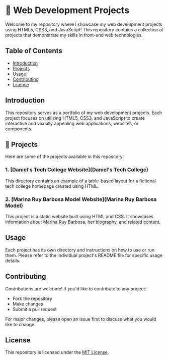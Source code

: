 # 🚀 Web Development Projects

Welcome to my repository where I showcase my web development projects using HTML5, CSS3, and JavaScript! This repository contains a collection of projects that demonstrate my skills in front-end web technologies.

## Table of Contents

- [Introduction](#introduction)
- [Projects](#projects)
- [Usage](#usage)
- [Contributing](#contributing)
- [License](#license)

## Introduction

This repository serves as a portfolio of my web development projects. Each project focuses on utilizing HTML5, CSS3, and JavaScript to create interactive and visually appealing web applications, websites, or components.

## 🌟 Projects

Here are some of the projects available in this repository:

### 1. [Daniel's Tech College Website](Daniel's Tech College)

This directory contains an example of a table-based layout for a fictional tech college homepage created using HTML.


### 2. [Marina Ruy Barbosa Model Website](Marina Ruy Barbosa Model)

This project is a static website built using HTML and CSS. It showcases information about Marina Ruy Barbosa, her biography, and related content.


## Usage

Each project has its own directory and instructions on how to use or run them. Please refer to the individual project's README file for specific usage details.

## Contributing

Contributions are welcome! If you'd like to contribute to any project:
- Fork the repository
- Make changes
- Submit a pull request

For major changes, please open an issue first to discuss what you would like to change.

## License

This repository is licensed under the [MIT License](LICENSE).
